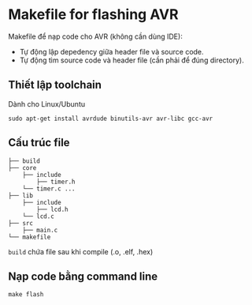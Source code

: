 # Makefile for flashing AVR
Makefile để nạp code cho AVR (không cần dùng IDE):
- Tự động lập depedency giữa header file và source code.
- Tự động tìm source code và header file (cần phải để đúng directory).
## Thiết lập toolchain
Dành cho Linux/Ubuntu
```
sudo apt-get install avrdude binutils-avr avr-libc gcc-avr
```
## Cấu trúc file
```
├── build
├── core
    ├── include
        ├── timer.h
    └── timer.c ...    
├── lib
    ├── include
        ├── lcd.h
    └── lcd.c
├── src
    ├── main.c
└── makefile
```
`build` chứa file sau khi compile (.o, .elf, .hex)
## Nạp code bằng command line
```
make flash
```
